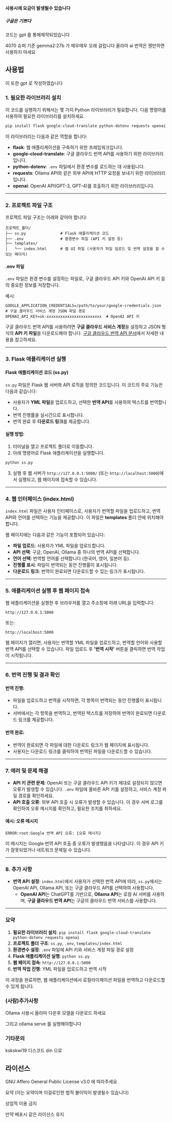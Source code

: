 **사용시에 요금이 발생될수 있습니다**
##### ___구글은 기쁘다___

코드는 gpt 를 통해제작되었습니다

4070 슈퍼 기준 gemma2:27b 가 메우메우 오래 걸립니다 올라마 ai 번역은 웬만하면 사용하지 마세요

## 사용법
이 또한 gpt 로 작성하였습니다

### 1. **필요한 라이브러리 설치**

이 코드를 실행하기 위해서는 몇 가지 Python 라이브러리가 필요합니다. 다음 명령어를 사용하여 필요한 라이브러리를 설치하세요.

```bash
pip install flask google-cloud-translate python-dotenv requests openai
```

이 라이브러리는 다음과 같은 역할을 합니다:
- **flask**: 웹 애플리케이션을 구축하기 위한 프레임워크입니다.
- **google-cloud-translate**: 구글 클라우드 번역 API를 사용하기 위한 라이브러리입니다.
- **python-dotenv**: `.env` 파일에서 환경 변수를 로드하는 데 사용됩니다.
- **requests**: Ollama API와 같은 외부 API에 HTTP 요청을 보내기 위한 라이브러리입니다.
- **openai**: OpenAI API(GPT-3, GPT-4)를 호출하기 위한 라이브러리입니다.

---

### 2. **프로젝트 파일 구조**

프로젝트 파일 구조는 아래와 같아야 합니다:

```
프로젝트_폴더/
├── ss.py               # Flask 애플리케이션 코드
├── .env                # 환경변수 파일 (API 키 설정 등)
├── templates/
│   └── index.html      # 웹 UI 파일 (사용자가 파일 업로드 및 번역 설정을 할 수 있는 페이지)
```

#### **.env 파일**
`.env` 파일은 환경 변수를 설정하는 파일로, 구글 클라우드 API 키와 OpenAI API 키 등의 중요한 정보를 저장합니다.

예시:

```
GOOGLE_APPLICATION_CREDENTIALS=/path/to/your/google-credentials.json  # 구글 클라우드 서비스 계정 JSON 파일 경로
OPENAI_API_KEY=sk-xxxxxxxxxxxxxxxxxxxxxxxx  # OpenAI API 키
```

구글 클라우드 번역 API를 사용하려면 **구글 클라우드 서비스 계정**을 설정하고 JSON 형식의 **API 키 파일**을 다운로드해야 합니다. [구글 클라우드 번역 API 문서](https://cloud.google.com/translate/docs)에서 자세한 내용을 참고하세요.

---

### 3. **Flask 애플리케이션 실행**

#### **Flask 애플리케이션 코드 (ss.py)**

`ss.py` 파일은 Flask 웹 서버와 API 로직을 정의한 코드입니다. 이 코드의 주요 기능은 다음과 같습니다:

- 사용자가 **YML 파일**을 업로드하고, 선택한 **번역 API**를 사용하여 텍스트를 번역합니다.
- 번역 진행률을 실시간으로 표시합니다.
- 번역 완료 후 **다운로드 링크**를 제공합니다.

#### **실행 방법:**

1. 터미널을 열고 프로젝트 폴더로 이동합니다.
2. 아래 명령어로 Flask 애플리케이션을 실행합니다.

```bash
python ss.py
```

3. 실행 후 웹 서버가 `http://127.0.0.1:5000/` (또는 `http://localhost:5000`)에서 실행되고, 웹 페이지에 접속할 수 있습니다.

---

### 4. **웹 인터페이스 (index.html)**

`index.html` 파일은 사용자 인터페이스로, 사용자가 번역할 파일을 업로드하고, 번역 API와 언어를 선택하는 기능을 제공합니다. 이 파일은 **templates** 폴더 안에 위치해야 합니다.

웹 페이지에는 다음과 같은 기능이 포함되어 있습니다:

- **파일 업로드**: 사용자가 YML 파일을 업로드합니다.
- **API 선택**: 구글, OpenAI, Ollama 중 하나의 번역 API를 선택합니다.
- **언어 선택**: 번역할 언어를 선택합니다 (한국어, 영어, 일본어 등).
- **진행률 표시**: 파일이 번역되는 동안 진행률이 표시됩니다.
- **다운로드 링크**: 번역이 완료되면 다운로드할 수 있는 링크가 표시됩니다.

---

### 5. **애플리케이션 실행 후 웹 페이지 접속**

웹 애플리케이션을 실행한 후 브라우저를 열고 주소창에 아래 URL을 입력합니다:

```
http://127.0.0.1:5000
```

또는:

```
http://localhost:5000
```

웹 페이지가 열리면, 사용자는 번역할 YML 파일을 업로드하고, 번역할 언어와 사용할 번역 API를 선택할 수 있습니다. 파일 업로드 후 **'번역 시작'** 버튼을 클릭하면 번역 작업이 시작됩니다.

---

### 6. **번역 진행 및 결과 확인**

#### **번역 진행**:
- 파일을 업로드하고 번역을 시작하면, 각 항목이 번역되는 동안 진행률이 표시됩니다.
- 서버에서는 각 항목을 번역하고, 번역된 텍스트를 저장하여 번역이 완료되면 다운로드 링크를 제공합니다.

#### **번역 완료**:
- 번역이 완료되면 각 파일에 대한 다운로드 링크가 웹 페이지에 표시됩니다.
- 사용자는 다운로드 링크를 클릭하여 번역된 파일을 다운로드할 수 있습니다.

---

### 7. **에러 및 문제 해결**

- **API 키 관련 문제**: OpenAI 또는 구글 클라우드 API 키가 제대로 설정되지 않으면 오류가 발생할 수 있습니다. `.env` 파일에 올바른 API 키를 설정하고, 서비스 계정 파일 경로를 확인하세요.
- **API 호출 오류**: 외부 API 호출 시 오류가 발생할 수 있습니다. 이 경우 서버 로그를 확인하여 오류 메시지를 확인하고, 필요한 조치를 취하세요.

#### 예시: 오류 메시지
```
ERROR:root:Google 번역 API 오류: {오류 메시지}
```

이 메시지는 Google 번역 API 호출 중 오류가 발생했음을 나타냅니다. 이 경우 API 키가 잘못되었거나 네트워크 문제일 수 있습니다.

---

### 8. **추가 사항**

- **번역 API 설정**: `index.html`에서 사용자가 선택한 번역 API에 따라, `ss.py`에서는 OpenAI API, Ollama API, 또는 구글 클라우드 API를 선택하여 사용합니다.
  - **OpenAI API**는 ChatGPT를 기반으로, **Ollama API**는 로컬 AI 서버를 사용하며, **구글 클라우드 번역 API**는 구글의 클라우드 번역 서비스를 사용합니다.

---

### 요약

1. **필요한 라이브러리 설치**: `pip install flask google-cloud-translate python-dotenv requests openai`
2. **프로젝트 폴더 구조**: `ss.py`, `.env`, `templates/index.html`
3. **환경변수 설정**: `.env` 파일에 API 키와 서비스 계정 파일 경로 설정
4. **Flask 애플리케이션 실행**: `python ss.py`
5. **웹 페이지 접속**: `http://127.0.0.1:5000`
6. **번역 작업 진행**: YML 파일을 업로드하고 번역 시작

이 과정을 완료하면, 웹 애플리케이션에서 로컬라이제이션 파일을 번역하고 다운로드할 수 있게 됩니다.

### (사람)추가사항
Ollama 사용시 올라마 다운후 모델을 다운로드 하세요 

그리고 ollama serve 를 실행해야합니다

### 기타문의

kskskwi19 디스코드 dm 으로

## 라이선스
GNU Affero General Public License v3.0 에 따라주세요

요약 (이는 요약이며 이걸로인한 법적 불이익이 발생될수 있습니다)

상업적 이용 금지

만약 배포시 같은 라이선스 유지

